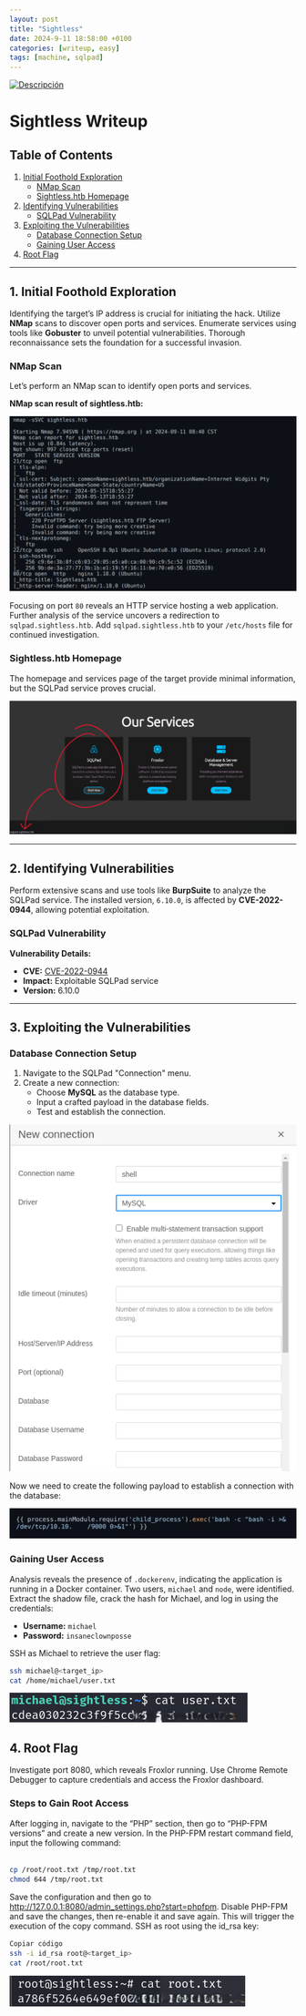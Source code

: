 ```yaml
---
layout: post
title: "Sightless"
date: 2024-9-11 18:58:00 +0100
categories: [writeup, easy]
tags: [machine, sqlpad]
---
```


<p>
    <a href="https://app.hackthebox.com/machines/624">
        <img src="https://labs.hackthebox.com/storage/avatars/f96160a20e9cf0138885238444b47404.png" width="500"
        alt="Descripción">
    </a>
</p>

# Sightless Writeup

## Table of Contents
1. [Initial Foothold Exploration](#1-initial-foothold-exploration)
    - [NMap Scan](#nmap-scan)
    - [Sightless.htb Homepage](#sightlesshtb-homepage)
2. [Identifying Vulnerabilities](#2-identifying-vulnerabilities)
    - [SQLPad Vulnerability](#sqlpad-vulnerability)
3. [Exploiting the Vulnerabilities](#3-exploiting-the-vulnerabilities)
    - [Database Connection Setup](#database-connection-setup)
    - [Gaining User Access](#gaining-user-access)
4. [Root Flag](#4-root-flag)

---

## 1. Initial Foothold Exploration

Identifying the target’s IP address is crucial for initiating the hack. Utilize **NMap** scans to discover open ports and services. Enumerate services using tools like **Gobuster** to unveil potential vulnerabilities. Thorough reconnaissance sets the foundation for a successful invasion.

### NMap Scan

Let’s perform an NMap scan to identify open ports and services.

**NMap scan result of sightless.htb:**
<p>
  <img src="assets/img/sightless/image-12.webp" 
  alt="Descripción"/>
</p>

Focusing on port `80` reveals an HTTP service hosting a web application. Further analysis of the service uncovers a redirection to `sqlpad.sightless.htb`. Add `sqlpad.sightless.htb` to your `/etc/hosts` file for continued investigation.

### Sightless.htb Homepage

The homepage and services page of the target provide minimal information, but the SQLPad service proves crucial.

<p>
  <img src="assets/img/sightless/Sightless.htb-Services-Page.webp" 
  alt="Descripción"/>
</p>


---

## 2. Identifying Vulnerabilities

Perform extensive scans and use tools like **BurpSuite** to analyze the SQLPad service. The installed version, `6.10.0`, is affected by **CVE-2022-0944**, allowing potential exploitation.

### SQLPad Vulnerability

**Vulnerability Details:**
- **CVE:** [CVE-2022-0944](https://example-link-to-vulnerability-details)
- **Impact:** Exploitable SQLPad service
- **Version:** 6.10.0

---

## 3. Exploiting the Vulnerabilities

### Database Connection Setup

1. Navigate to the SQLPad "Connection" menu.
2. Create a new connection:
   - Choose **MySQL** as the database type.
   - Input a crafted payload in the database fields.
   - Test and establish the connection.

<p>
  <img src="assets/img/sightless/Establishing-New-Database-Connection.webp" 
  alt="Descripción"/>
</p>

Now we need to create the following payload to establish a connection with the database:

<p>
  <img src="assets/img/sightless/Screenshot_13-9-2024_2372_.webp" 
  alt="Descripción"/>
</p>

### Gaining User Access

Analysis reveals the presence of `.dockerenv`, indicating the application is running in a Docker container. Two users, `michael` and `node`, were identified. Extract the shadow file, crack the hash for Michael, and log in using the credentials:

- **Username:** `michael`
- **Password:** `insaneclownposse`

SSH as Michael to retrieve the user flag:
```bash
ssh michael@<target_ip>
cat /home/michael/user.txt
```
<p>
  <img src="assets/img/sightless/image-14.webp" 
  alt="Descripción"/>
</p>

## 4. Root Flag
Investigate port 8080, which reveals Froxlor running. Use Chrome Remote Debugger to capture credentials and access the Froxlor dashboard.

### Steps to Gain Root Access
After logging in, navigate to the “PHP” section, then go to “PHP-FPM versions” and create a new version. In the PHP-FPM restart command field, input the following command:
```bash

cp /root/root.txt /tmp/root.txt
chmod 644 /tmp/root.txt
```
Save the configuration and then go to http://127.0.0.1:8080/admin_settings.php?start=phpfpm. Disable PHP-FPM and save the changes, then re-enable it and save again. This will trigger the execution of the copy command.
SSH as root using the id_rsa key:

```bash
Copiar código
ssh -i id_rsa root@<target_ip>
cat /root/root.txt
```
<p>
  <img src="assets/img/sightless/image-13-edited.webp" 
  alt="Descripción"/>
</p>


